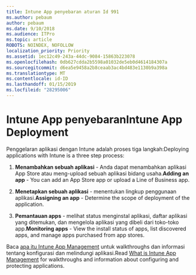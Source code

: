 ```yaml
---
title: Intune App penyebaran aturan Id 991
ms.author: pebaum
author: pebaum
ms.date: 9/10/2018
ms.audience: ITPro
ms.topic: article
ROBOTS: NOINDEX, NOFOLLOW
localization_priority: Priority
ms.assetid: 1ec12c49-243a-44dc-9084-15863b223078
ms.openlocfilehash: 0db627cdda2b5598a01032de5eb0d4614184307a
ms.sourcegitcommit: d6ea5e9458a2b8ceaab3ac4bd483e1130b9a398a
ms.translationtype: MT
ms.contentlocale: id-ID
ms.lasthandoff: 01/15/2019
ms.locfileid: "28295006"
---
```

# <a name="intune-app-deployment"></a><span data-ttu-id="d4f75-102">Intune App penyebaran</span><span class="sxs-lookup"><span data-stu-id="d4f75-102">Intune App Deployment</span></span>

<span data-ttu-id="d4f75-103">Penggelaran aplikasi dengan Intune adalah proses tiga langkah:</span><span class="sxs-lookup"><span data-stu-id="d4f75-103">Deploying applications with Intune is a three step process:</span></span>
  
1. <span data-ttu-id="d4f75-104">**Menambahkan sebuah aplikasi** - Anda dapat menambahkan aplikasi App Store atau meng-upload sebuah aplikasi bidang usaha.</span><span class="sxs-lookup"><span data-stu-id="d4f75-104">**Adding an app** - You can add an App Store app or upload a Line of Business app.</span></span> 
    
2. <span data-ttu-id="d4f75-105">**Menetapkan sebuah aplikasi** - menentukan lingkup penggunaan aplikasi.</span><span class="sxs-lookup"><span data-stu-id="d4f75-105">**Assigning an app** - Determine the scope of deployment of the application.</span></span> 
    
3. <span data-ttu-id="d4f75-106">**Pemantauan apps** - melihat status menginstal aplikasi, daftar aplikasi yang ditemukan, dan mengelola aplikasi yang dibeli dari toko-toko app.</span><span class="sxs-lookup"><span data-stu-id="d4f75-106">**Monitoring apps** - View the install status of apps, list discovered apps, and manage apps purchased from app stores.</span></span> 
    
<span data-ttu-id="d4f75-107">Baca [apa itu Intune App Management](https://docs.microsoft.com/intune/app-management) untuk walkthroughs dan informasi tentang konfigurasi dan melindungi aplikasi.</span><span class="sxs-lookup"><span data-stu-id="d4f75-107">Read [What is Intune App Management](https://docs.microsoft.com/intune/app-management) for walkthroughs and information about configuring and protecting applications.</span></span> 
  


